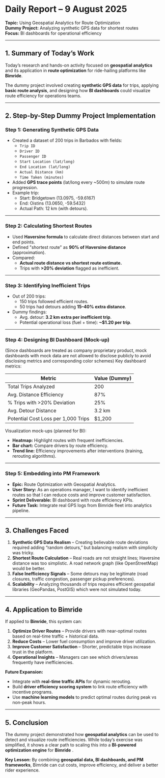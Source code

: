 # Daily Report – 9 August 2025  
**Topic:** Using Geospatial Analytics for Route Optimization  
**Dummy Project:** Analyzing synthetic GPS data for shortest routes  
**Focus:** BI dashboards for operational efficiency  

---

## 1. Summary of Today’s Work  
Today’s research and hands-on activity focused on **geospatial analytics** and its application in **route optimization** for ride-hailing platforms like **Bimride**.  

The dummy project involved creating **synthetic GPS data** for trips, applying **basic route analysis**, and designing how **BI dashboards** could visualize route efficiency for operations teams.  

---

## 2. Step-by-Step Dummy Project Implementation  

### **Step 1: Generating Synthetic GPS Data**  
- Created a dataset of 200 trips in Barbados with fields:  
  - `Trip ID`  
  - `Driver ID`  
  - `Passenger ID`  
  - `Start Location (lat/long)`  
  - `End Location (lat/long)`  
  - `Actual Distance (km)`  
  - `Time Taken (minutes)`  
- Added **GPS trace points** (lat/long every ~500m) to simulate route progression.  
- Example trip:  
  - Start: Bridgetown (13.0975, -59.6167)  
  - End: Oistins (13.0650, -59.5432)  
  - Actual Path: 12 km (with detours).  

---

### **Step 2: Calculating Shortest Routes**  
- Used **Haversine formula** to calculate direct distances between start and end points.  
- Defined "shortest route" as **90% of Haversine distance** (approximation).  
- Compared:  
  - **Actual route distance vs shortest route estimate.**  
  - Trips with **>20% deviation** flagged as inefficient.  

---

### **Step 3: Identifying Inefficient Trips**  
- Out of 200 trips:  
  - 150 trips followed efficient routes.  
  - 50 trips had detours adding **15–40% extra distance**.  
- Dummy findings:  
  - Avg. detour: **3.2 km extra per inefficient trip**.  
  - Potential operational loss (fuel + time): **~$1.20 per trip**.  

---

### **Step 4: Designing BI Dashboard (Mock-up)**  
(Since dashboards are treated as company proprietary product, mock dashboards with mock data are not allowed to disclose publicly to avoid disclosing metrics and corresponding color schemes)
Key dashboard metrics:  

| Metric                                | Value (Dummy) |
|---------------------------------------|---------------|
| Total Trips Analyzed                  | 200           |
| Avg. Distance Efficiency              | 87%           |
| % Trips with >20% Deviation           | 25%           |
| Avg. Detour Distance                  | 3.2 km        |
| Potential Cost Loss per 1,000 Trips   | $1,200        |

Visualization mock-ups (planned for BI):  
- **Heatmap:** Highlight routes with frequent inefficiencies.  
- **Bar chart:** Compare drivers by route efficiency.  
- **Trend line:** Efficiency improvements after interventions (training, rerouting algorithms).  

---

### **Step 5: Embedding into PM Framework**  
- **Epic:** Route Optimization with Geospatial Analytics.  
- **User Story:** As an operations manager, I want to identify inefficient routes so that I can reduce costs and improve customer satisfaction.  
- **Sprint Deliverable:** BI dashboard with route efficiency KPIs.  
- **Future Task:** Integrate real GPS logs from Bimride fleet into analytics pipeline.  

---

## 3. Challenges Faced  
1. **Synthetic GPS Data Realism** – Creating believable route deviations required adding “random detours,” but balancing realism with simplicity was tricky.  
2. **Shortest Route Calculation** – Real roads are not straight lines; Haversine distance was too simplistic. A road network graph (like OpenStreetMap) would be better.  
3. **False Inefficiency Signals** – Some detours may be legitimate (road closures, traffic congestion, passenger pickup preferences).  
4. **Scalability** – Analyzing thousands of trips requires efficient geospatial libraries (GeoPandas, PostGIS) which were not simulated today.  

---

## 4. Application to Bimride  

If applied to **Bimride**, this system can:  
1. **Optimize Driver Routes** – Provide drivers with near-optimal routes based on real-time traffic + historical data.  
2. **Reduce Costs** – Lower fuel consumption and improve driver utilization.  
3. **Improve Customer Satisfaction** – Shorter, predictable trips increase trust in the platform.  
4. **Operational Insights** – Managers can see which drivers/areas frequently have inefficiencies.  

**Future Expansion:**  
- Integrate with **real-time traffic APIs** for dynamic rerouting.  
- Build **driver efficiency scoring system** to link route efficiency with incentive programs.  
- Use **machine learning models** to predict optimal routes during peak vs non-peak hours.  

---

## 5. Conclusion  
The dummy project demonstrated how **geospatial analytics** can be used to detect and visualize route inefficiencies. While today’s exercise was simplified, it shows a clear path to scaling this into a **BI-powered optimization engine** for **Bimride** .  

**Key Lesson:** By combining **geospatial data, BI dashboards, and PM frameworks**, Bimride can cut costs, improve efficiency, and deliver a better rider experience.  
